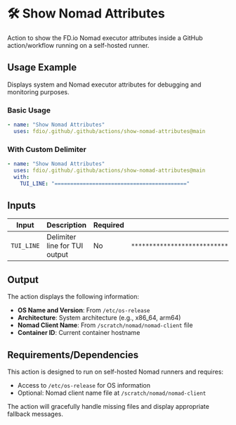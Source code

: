# 🛠️ Show Nomad Attributes

Action to show the FD.io Nomad executor attributes inside a GitHub
action/workflow running on a self-hosted runner.

## Usage Example

Displays system and Nomad executor attributes for debugging and monitoring purposes.

### Basic Usage

<!-- markdownlint-disable MD013 -->
```yaml
- name: "Show Nomad Attributes"
  uses: fdio/.github/.github/actions/show-nomad-attributes@main
```
<!-- markdownlint-enable MD013 -->

### With Custom Delimiter

<!-- markdownlint-disable MD013 -->
```yaml
- name: "Show Nomad Attributes"
  uses: fdio/.github/.github/actions/show-nomad-attributes@main
  with:
    TUI_LINE: "=========================================="
```
<!-- markdownlint-enable MD013 -->

## Inputs

| Input | Description | Required | Default |
|-------|-------------|----------|---------|
| `TUI_LINE` | Delimiter line for TUI output | No | `*******************************************************************` |

## Output

The action displays the following information:
- **OS Name and Version**: From `/etc/os-release`
- **Architecture**: System architecture (e.g., x86_64, arm64)
- **Nomad Client Name**: From `/scratch/nomad/nomad-client` file
- **Container ID**: Current container hostname

## Requirements/Dependencies

This action is designed to run on self-hosted Nomad runners and requires:

- Access to `/etc/os-release` for OS information
- Optional: Nomad client name file at `/scratch/nomad/nomad-client`

The action will gracefully handle missing files and display appropriate fallback messages.